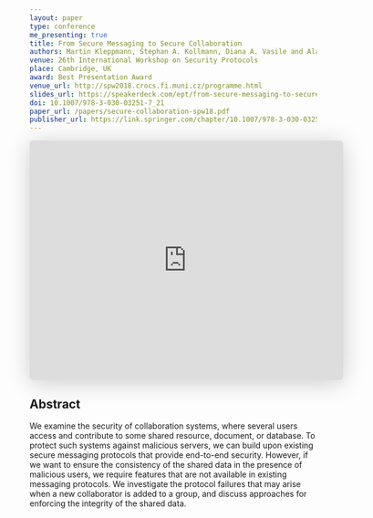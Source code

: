 ```yaml
---
layout: paper
type: conference
me_presenting: true
title: From Secure Messaging to Secure Collaboration
authors: Martin Kleppmann, Stephan A. Kollmann, Diana A. Vasile and Alastair R. Beresford
venue: 26th International Workshop on Security Protocols
place: Cambridge, UK
award: Best Presentation Award
venue_url: http://spw2018.crocs.fi.muni.cz/programme.html
slides_url: https://speakerdeck.com/ept/from-secure-messaging-to-secure-collaboration
doi: 10.1007/978-3-030-03251-7_21
paper_url: /papers/secure-collaboration-spw18.pdf
publisher_url: https://link.springer.com/chapter/10.1007/978-3-030-03251-7_21
---
```


<iframe class="speakerdeck-iframe" frameborder="0" src="https://speakerdeck.com/player/04780a3879624d5cb46f59e45408ca87" title="From Secure Messaging to Secure Collaboration" allowfullscreen="true" mozallowfullscreen="true" webkitallowfullscreen="true" style="border: 0px; background: padding-box padding-box rgba(0, 0, 0, 0.1); margin: 0px; padding: 0px; border-radius: 6px; box-shadow: rgba(0, 0, 0, 0.2) 0px 5px 40px; width: 550px; height: 420px;" data-ratio="1.3333333333333333"></iframe>


Abstract
--------

We examine the security of collaboration systems, where several users access and contribute to some
shared resource, document, or database. To protect such systems against malicious servers, we can
build upon existing secure messaging protocols that provide end-to-end security. However, if we want
to ensure the consistency of the shared data in the presence of malicious users, we require features
that are not available in existing messaging protocols. We investigate the protocol failures that
may arise when a new collaborator is added to a group, and discuss approaches for enforcing the
integrity of the shared data.
